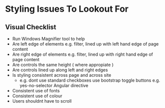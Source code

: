# Styling Issues To Lookout For

## Visual Checklist
* Run Windows Magnifier tool to help
* Are left edge of elements e.g. filter, lined up with left hand edge of page content
* Are right edge of elements e.g. filter, lined up with right hand edge of page content
* Are controls the same height ( where appropiate )
* Are controls lined up along left and right edges
* Is styling consistent across page and across site
	* e.g. dont use standard checkboxes use bootstrap toggle buttons e.g. yes-no-selector Angular directive
* Consistent use of fonts
* Consistent use of colour
* Users shouldnt have to scroll
